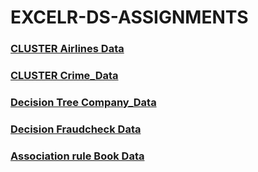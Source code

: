 # EXCELR-DS-ASSIGNMENTS


### [CLUSTER Airlines Data](https://github.com/VIVEKKADAN/Cluster-Airlines-Data.git)
### [CLUSTER Crime_Data](https://github.com/VIVEKKADAN/Cluster-Crime-Data.git)
### [Decision Tree Company_Data](https://github.com/VIVEKKADAN/Decision-Tree-Company-Data.git)
### [Decision Fraudcheck Data](https://github.com/VIVEKKADAN/Decision-Tree-Fraud-Check-Data.git)
### [Association rule Book Data]([https://github.com/VIVEKKADAN/Association-assignmentBookdata.git](https://github.com/VIVEKKADAN/Association-assignment-Bookdata.git))
